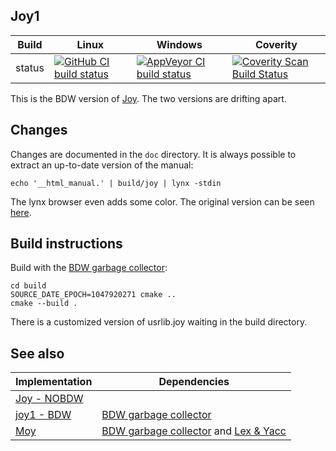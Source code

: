 Joy1
----

Build|Linux|Windows|Coverity
---|---|---|---
status|[![GitHub CI build status](https://github.com/Wodan58/joy1/actions/workflows/cmake.yml/badge.svg)](https://github.com/Wodan58/joy1/actions/workflows/cmake.yml)|[![AppVeyor CI build status](https://ci.appveyor.com/api/projects/status/github/Wodan58/joy1?branch=master&svg=true)](https://ci.appveyor.com/project/Wodan58/joy1)|[![Coverity Scan Build Status](https://img.shields.io/coverity/scan/14633.svg)](https://scan.coverity.com/projects/wodan58-joy1)

This is the BDW version of [Joy](https://github.com/Wodan58/Joy). The two
versions are drifting apart.

Changes
-------

Changes are documented in the `doc` directory.
It is always possible to extract an up-to-date version of the manual:

    echo '__html_manual.' | build/joy | lynx -stdin

The lynx browser even adds some color.
The original version can be seen [here](https://github.com/Wodan58/joy0).

Build instructions
------------------

Build with the [BDW garbage collector](https://github.com/ivmai/bdwgc):

    cd build
    SOURCE_DATE_EPOCH=1047920271 cmake ..
    cmake --build .

There is a customized version of usrlib.joy waiting in the build directory.

See also
--------

Implementation|Dependencies
---|---
[Joy - NOBDW](https://github.com/Wodan58/Joy)|
[joy1 - BDW](https://github.com/Wodan58/joy1)|[BDW garbage collector](https://github.com/ivmai/bdwgc)
[Moy](https://github.com/Wodan58/Moy)|[BDW garbage collector](https://github.com/ivmai/bdwgc) and [Lex & Yacc](https://sourceforge.net/projects/winflexbison/files/win_flex_bison-latest.zip)
